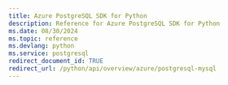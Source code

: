 ```yaml
---
title: Azure PostgreSQL SDK for Python
description: Reference for Azure PostgreSQL SDK for Python
ms.date: 08/30/2024
ms.topic: reference
ms.devlang: python
ms.service: postgresql
redirect_document_id: TRUE
redirect_url: /python/api/overview/azure/postgresql-mysql
---
```

